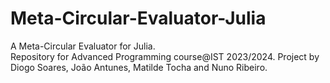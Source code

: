 # Meta-Circular-Evaluator-Julia
A Meta-Circular Evaluator for Julia.   
Repository for Advanced Programming course@IST 2023/2024. Project by Diogo Soares, João Antunes, Matilde Tocha and Nuno Ribeiro.
